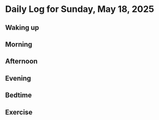 # Daily Log for Sunday, May 18, 2025

## Waking up

## Morning

## Afternoon

## Evening

## Bedtime

## Exercise
